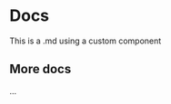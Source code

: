 <script setup>
import CustomComponent from './components/test.vue'
</script>

# Docs

This is a .md using a custom component

<CustomComponent />

## More docs

...
